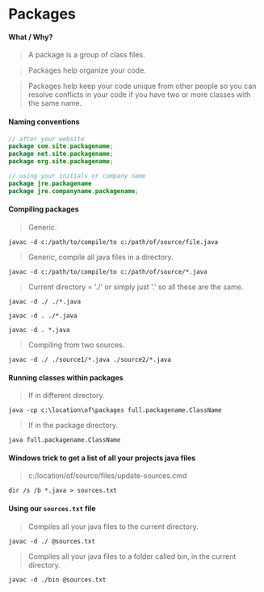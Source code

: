 # Packages

#### What / Why?
> A package is a group of class files.    


> Packages help organize your code.  


> Packages help keep your code unique from other people so you can resolve conflicts in your code if you have two or more classes with the same name.  


#### Naming conventions
```java
// after your website
package com.site.packagename;
package net.site.packagename;
package org.site.packagename;

// using your initials or company name
package jre.packagename
package jre.companyname.packagename;
```

#### Compiling packages

>Generic.  

```
javac -d c:/path/to/compile/to c:/path/of/source/file.java
```

>Generic, compile all java files in a directory.  

```
javac -d c:/path/to/compile/to c:/path/of/source/*.java
```

>Current directory = './' or simply just '.' so all these are the same.  

```
javac -d ./ ./*.java 

javac -d . ./*.java

javac -d . *.java
```  

>Compiling from two sources.  

```
javac -d ./ ./source1/*.java ./source2/*.java
```

#### Running classes within packages
>If in different directory.
```
java -cp c:\location\of\packages full.packagename.ClassName
```

>If in the package directory.
```
java full.packagename.ClassName
```

#### Windows trick to get a list of all your projects java files
> c:/location/of/source/files/update-sources.cmd
```
dir /s /b *.java > sources.txt
```

#### Using our `sources.txt` file
>Compiles all your java files to the current directory.
```
javac -d ./ @sources.txt
```

>Compiles all your java files to a folder called bin, in the current directory.
```
javac -d ./bin @sources.txt
```
